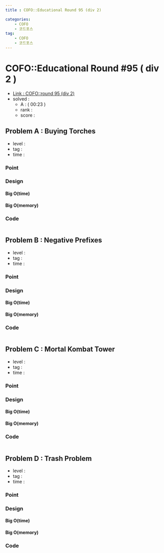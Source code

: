 ```yaml
---
title : COFO::Educational Round 95 (div 2)

categories:
    - COFO
    - 코드포스
tag:
    - COFO
    - 코드포스
---
```

# COFO::Educational Round #95 ( div 2 )
- [Link : COFO::round 95 (div 2)](https://codeforces.com/contest/1418)
- solved : 
  - A :  ( 00:23 )
  - rank : 
  - score :

## Problem A : Buying Torches

- level :
- tag :
- time :

### Point

### Design

#### Big O(time)

#### Big O(memory)

### Code

```cpp

```

## Problem B : Negative Prefixes

- level :
- tag :
- time :

### Point

### Design

#### Big O(time)

#### Big O(memory)

### Code

```cpp

```

## Problem C : Mortal Kombat Tower

- level :
- tag :
- time :

### Point

### Design

#### Big O(time)

#### Big O(memory)

### Code

```cpp

```

## Problem D : Trash Problem

- level :
- tag :
- time :

### Point

### Design

#### Big O(time)

#### Big O(memory)

### Code

```cpp

```

